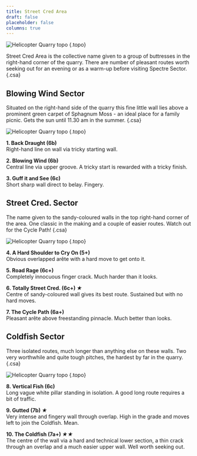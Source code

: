 ```yaml
---
title: Street Cred Area
draft: false
placeholder: false
columns: true
---
```


![Helicopter Quarry topo](/img/peak/matlock/helicopter-hall4top.gif)
{.topo}

Street Cred Area is the collective name given to a group of buttresses in the right-hand corner of the quarry. There are number of pleasant routes worth seeking out for an evening or as a warm-up before visiting Spectre Sector.
{.csa}

Blowing Wind Sector
-------------------

Situated on the right-hand side of the quarry this fine little wall lies above a prominent green carpet of Sphagnum Moss - an ideal place for a family picnic. Gets the sun until 11.30 am in the summer.
{.csa}

![Helicopter Quarry topo](/img/peak/matlock/Halldale-Blowing-Wind-Walls.jpg)
{.topo}

**1. Back Draught (6b)**  
Right-hand line on wall via tricky starting wall.

**2. Blowing Wind (6b)**  
Central line via upper groove. A tricky start is rewarded with a tricky finish.

**3. Guff it and See (6c)**  
Short sharp wall direct to belay. Fingery.

Street Cred. Sector
-------------------

The name given to the sandy-coloured walls in the top right-hand corner of the area. One classic in the making and a couple of easier routes. Watch out for the Cycle Path!
{.csa}

![Helicopter Quarry topo](/img/peak/matlock/Halldale-Street-Cred-Walls.jpg)
{.topo}

**4. A Hard Shoulder to Cry On (5+)**  
Obvious overlapped arête with a hard move to get onto it.

**5. Road Rage (6c+)**  
Completely innocuous finger crack. Much harder than it looks.

**6. Totally Street Cred. (6c+) *★***  
Centre of sandy-coloured wall gives its best route. Sustained but with no hard moves.

**7. The Cycle Path (6a+)**  
Pleasant arête above freestanding pinnacle. Much better than looks.

Coldfish Sector
---------------

Three isolated routes, much longer than anything else on these walls. Two very worthwhile and quite tough pitches, the hardest by far in the quarry.
{.csa}

![Helicopter Quarry topo](/img/peak/matlock/Halldale-Coldfish-Walls.jpg)
{.topo}

**8. Vertical Fish (6c)**  
Long vague white pillar standing in isolation. A good long route requires a bit of traffic.

**9. Gutted (7b) *★***  
Very intense and fingery wall through overlap. High in the grade and moves left to join the Coldfish. Mean.

**10. The Coldfish (7a+) *★★***  
The centre of the wall via a hard and technical lower section, a thin crack through an overlap and a much easier upper wall. Well worth seeking out.